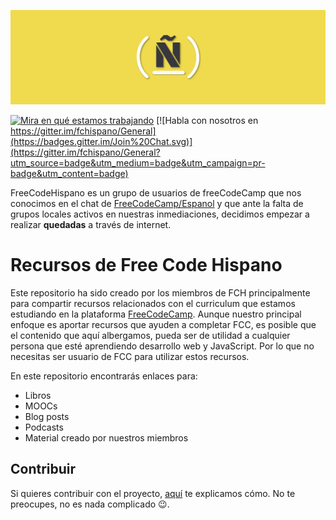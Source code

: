 ![Banner de Free Code Hispano](./images/freecodehispano_banner.png)

[![Mira en qué estamos trabajando](https://badge.waffle.io/fchispano/recursos.png?label=ready&title=Ready)](http://waffle.io/fchispano/recursos)
[![Habla con nosotros en 
https://gitter.im/fchispano/General](https://badges.gitter.im/Join%20Chat.svg)](https://gitter.im/fchispano/General?utm_source=badge&utm_medium=badge&utm_campaign=pr-badge&utm_content=badge)

FreeCodeHispano es un grupo de usuarios de freeCodeCamp que nos conocimos en el chat
de [FreeCodeCamp/Espanol](https://gitter.im/FreeCodeCamp/Espanol) y que ante la falta
de grupos locales activos en nuestras inmediaciones, decidimos empezar a realizar
**quedadas** a través de internet.

# Recursos de Free Code Hispano

Este repositorio ha sido creado por los miembros de FCH principalmente para 
compartir recursos relacionados con el curriculum que estamos
estudiando en la plataforma [FreeCodeCamp](http://www.freecodecamp.com/). Aunque nuestro
principal enfoque es aportar recursos que ayuden a completar FCC, es posible que el contenido
que  aquí albergamos, pueda ser de utilidad a cualquier persona que esté aprendiendo desarrollo web y
JavaScript. Por lo que no necesitas ser usuario de FCC para utilizar estos recursos.

En este repositorio encontrarás enlaces para:

* Libros
* MOOCs
* Blog posts
* Podcasts
* Material creado por nuestros miembros

## Contribuir

Si quieres contribuir con el proyecto, [aquí](./CONTRIBUTING.md) te explicamos cómo.
No te preocupes, no es nada complicado :wink:.
